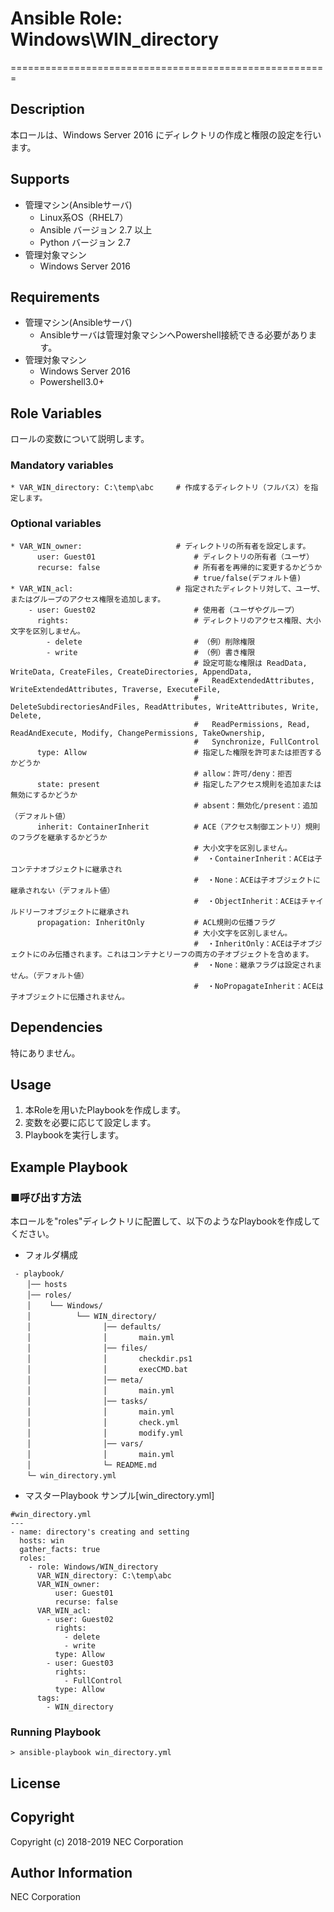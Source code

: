 # Ansible Role: Windows\WIN\_directory
=======================================================

## Description
本ロールは、Windows Server 2016 にディレクトリの作成と権限の設定を行います。

## Supports
- 管理マシン(Ansibleサーバ)
  * Linux系OS（RHEL7）
  * Ansible バージョン 2.7 以上
  * Python バージョン 2.7
- 管理対象マシン
  * Windows Server 2016

## Requirements
- 管理マシン(Ansibleサーバ)
  * Ansibleサーバは管理対象マシンへPowershell接続できる必要があります。
- 管理対象マシン
  * Windows Server 2016
  * Powershell3.0+

## Role Variables

ロールの変数について説明します。

### Mandatory variables
~~~
* VAR_WIN_directory: C:\temp\abc     # 作成するディレクトリ（フルパス）を指定します。
~~~

### Optional variables
~~~
* VAR_WIN_owner:                     # ディレクトリの所有者を設定します。
      user: Guest01                      # ディレクトリの所有者（ユーザ）
      recurse: false                     # 所有者を再帰的に変更するかどうか
                                         # true/false(デフォルト値)
* VAR_WIN_acl:                       # 指定されたディレクトリ対して、ユーザ、またはグループのアクセス権限を追加します。
    - user: Guest02                      # 使用者（ユーザやグループ）
      rights:                            # ディレクトリのアクセス権限、大小文字を区別しません。
        - delete                         # （例）削除権限
        - write                          # （例）書き権限
                                         # 設定可能な権限は ReadData, WriteData, CreateFiles, CreateDirectories, AppendData, 
                                         #   ReadExtendedAttributes, WriteExtendedAttributes, Traverse, ExecuteFile, 
                                         #   DeleteSubdirectoriesAndFiles, ReadAttributes, WriteAttributes, Write, Delete, 
                                         #   ReadPermissions, Read, ReadAndExecute, Modify, ChangePermissions, TakeOwnership, 
                                         #   Synchronize, FullControl
      type: Allow                        # 指定した権限を許可または拒否するかどうか
                                         # allow：許可/deny：拒否
      state: present                     # 指定したアクセス規則を追加または無効にするかどうか
                                         # absent：無効化/present：追加（デフォルト値）
      inherit: ContainerInherit          # ACE（アクセス制御エントリ）規則のフラグを継承するかどうか
                                         # 大小文字を区別しません。
                                         #  ・ContainerInherit：ACEは子コンテナオブジェクトに継承され
                                         #  ・None：ACEは子オブジェクトに継承されない（デフォルト値）
                                         #  ・ObjectInherit：ACEはチャイルドリーフオブジェクトに継承され
      propagation: InheritOnly           # ACL規則の伝播フラグ
                                         # 大小文字を区別しません。
                                         #  ・InheritOnly：ACEは子オブジェクトにのみ伝播されます。これはコンテナとリーフの両方の子オブジェクトを含めます。
                                         #  ・None：継承フラグは設定されません。（デフォルト値）
                                         #  ・NoPropagateInherit：ACEは子オブジェクトに伝播されません。
~~~

## Dependencies

特にありません。

## Usage

1. 本Roleを用いたPlaybookを作成します。
2. 変数を必要に応じて設定します。
3. Playbookを実行します。

## Example Playbook

### ■呼び出す方法

本ロールを"roles"ディレクトリに配置して、以下のようなPlaybookを作成してください。

- フォルダ構成

~~~
 - playbook/
　  │── hosts
　  │── roles/
　  │    └── Windows/
　  │          └── WIN_directory/
　  │                │── defaults/
　  │                │       main.yml
　  │                │── files/
　  │                │       checkdir.ps1
　  │                │       execCMD.bat
　  │                │── meta/
　  │                │       main.yml
　  │                │── tasks/
　  │                │       main.yml
　  │                │       check.yml
　  │                │       modify.yml
　  │                │── vars/
　  │                │       main.yml
　  │                └─ README.md
　  └─ win_directory.yml
~~~

- マスターPlaybook サンプル[win\_directory.yml]

~~~
#win_directory.yml
---
- name: directory's creating and setting
  hosts: win
  gather_facts: true
  roles:
    - role: Windows/WIN_directory
      VAR_WIN_directory: C:\temp\abc
      VAR_WIN_owner:  
          user: Guest01
          recurse: false
      VAR_WIN_acl:
        - user: Guest02
          rights:
            - delete
            - write
          type: Allow
        - user: Guest03
          rights:
            - FullControl
          type: Allow
      tags:
        - WIN_directory
~~~

### Running Playbook

~~~
> ansible-playbook win_directory.yml
~~~

## License

## Copyright

Copyright (c) 2018-2019 NEC Corporation

## Author Information

NEC Corporation
